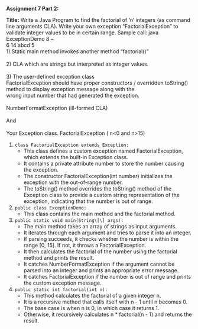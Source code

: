 **Assignment 7 Part 2:**

**Title:** Write a Java Program to find the factorial of ‘n’ integers (as command line arguments CLA). Write your own exception “FactorialException” to validate integer values to be in certain range. Sample call: java ExceptionDemo 8 –  
6 14 abcd 5
<br/>1) Static main method invokes another method “factorial()”  
<br/>2) CLA which are strings but interpreted as integer values.  
<br/>3) The user-defined exception class
<br/>FactorialException  should have proper constructors / overridden toString() method to display exception message along with the  
wrong input number that had generated the exception.  
<br/>NumberFormatException (ill-formed CLA)  
<br/>And  
<br/>Your Exception class.
FactorialException  ( n&lt;0 and n&gt;15)

1. `class FactorialException extends Exception:`
    - This class defines a custom exception named FactorialException, which extends the built-in Exception class.
    - It contains a private attribute number to store the number causing the exception.
    - The constructor FactorialException(int number) initializes the exception with the out-of-range number.
    - The toString() method overrides the toString() method of the Exception class to provide a custom string representation of the exception, indicating that the number is out of range.
2. `public class ExceptionDemo:`
    - This class contains the main method and the factorial method.
3. `public static void main(String\[\] args):`
    - The main method takes an array of strings as input arguments.
    - It iterates through each argument and tries to parse it into an integer.
    - If parsing succeeds, it checks whether the number is within the range \[0, 15\]. If not, it throws a FactorialException.
    - It then calculates the factorial of the number using the factorial method and prints the result.
    - It catches NumberFormatException if the argument cannot be parsed into an integer and prints an appropriate error message.
    - It catches FactorialException if the number is out of range and prints the custom exception message.
4. `public static int factorial(int n):`
    - This method calculates the factorial of a given integer n.
    - It is a recursive method that calls itself with n - 1 until n becomes 0.
    - The base case is when n is 0, in which case it returns 1.
    - Otherwise, it recursively calculates n \* factorial(n - 1) and returns the result.
